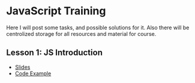 # JavaScript Training
Here I will post some tasks, and possible solutions for it. 
Also there will be centrolized storage for all resources and material for course.

## Lesson 1: JS Introduction
  - [Slides](http://slides.com/diodredd/deck/fullscreen)
  - [Code Example](https://plnkr.co/edit/0cJ2AyADN4p7Mixf4UsP)
